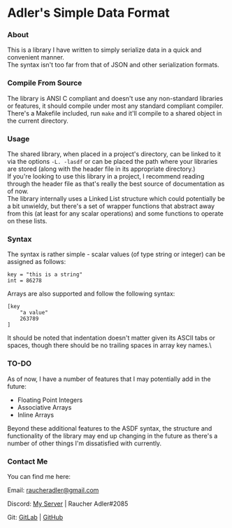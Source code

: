 # Adler's Simple Data Format

### About 
This is a library I have written to simply serialize data in a quick and convenient manner.\
The syntax isn't too far from that of JSON and other serialization formats.


### Compile From Source
The library is ANSI C compliant and doesn't use any non-standard libraries or features, it should compile under most any standard compliant compiler.\
There's a Makefile included, run `make` and it'll compile to a shared object in the current directory.


### Usage
The shared library, when placed in a project's directory, can be linked to it via the options `-L. -lasdf` or can be placed the path where your libraries are stored (along with the header file in its appropriate directory.)\
If you're looking to use this library in a project, I recommend reading through the header file as that's really the best source of documentation as of now.\
The library internally uses a Linked List structure which could potentially be a bit unwieldy, but there's a set of wrapper functions that abstract away from this (at least for any scalar operations) and some functions to operate on these lists.


### Syntax
The syntax is rather simple - scalar values (of type string or integer) can be assigned as follows:
```
key = "this is a string"
int = 86278
```
Arrays are also supported and follow the following syntax:
```
[key
    "a value"
    263789
]
```
It should be noted that indentation doesn't matter given its ASCII tabs or spaces, though there should be no trailing spaces in array key names.\


### TO-DO
As of now, I have a number of features that I may potentially add in the future:
- Floating Point Integers
- Associative Arrays
- Inline Arrays

Beyond these additional features to the ASDF syntax, the structure and functionality of the library may end up changing in the future as there's a number of other things I'm dissatisfied with currently.


### Contact Me
You can find me here:

Email: raucheradler@gmail.com

Discord: [My Server](https://discord.gg/6GFQcFHjSK) | Raucher Adler#2085

Git: [GitLab](https://gitgud.io/RaucherAdler) | [GitHub](https://www.github.com/RaucherAdler)
